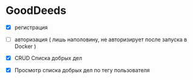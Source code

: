 # GoodDeeds

- [x] регистрация
- [ ] авторизация ( лишь наполовину, не авторизирует после запуска в Docker )

- [x] CRUD Списка добрых дел

- [x] Просмотр списка добрых дел по тегу пользователя
